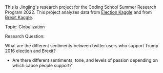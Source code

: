 This is Jingjing's research project for the Coding School Summer Research Program 2022. This project analyzes data from [Election Kaggle](https://www.kaggle.com/datasets/benhamner/clinton-trump-tweets) and from [Brexit Kaggle](https://www.kaggle.com/datasets/chadjinik/labelledbrexittweets).

Topic: Globalization

Research Question:

What are the different sentiments between twitter users who support Trump 2016 election and Brexit? 

* Are there different sentiments, tone, and levels of passion depending on which cause people support?


